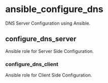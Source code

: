 # ansible_configure_dns
DNS Server Configuration using Ansible.

## configure_dns_server 
Ansible role for Server Side Configuration.

### configure_dns_client
Ansible role for Client Side Configuration.
